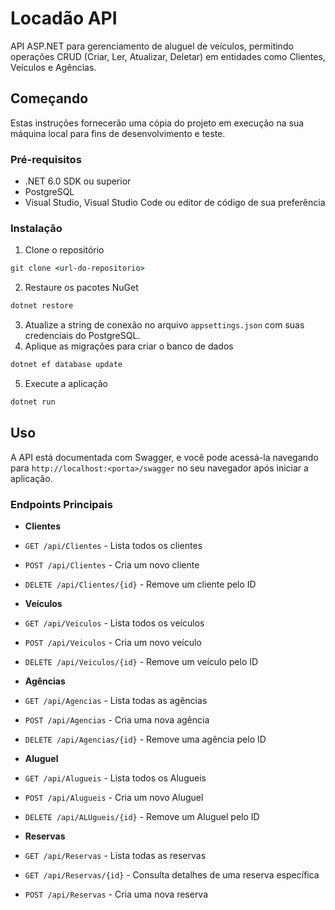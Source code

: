 # Locadão API

API ASP.NET para gerenciamento de aluguel de veículos, permitindo operações CRUD (Criar, Ler, Atualizar, Deletar) em entidades como Clientes, Veículos e Agências.

## Começando

Estas instruções fornecerão uma cópia do projeto em execução na sua máquina local para fins de desenvolvimento e teste.

### Pré-requisitos

- .NET 6.0 SDK ou superior
- PostgreSQL
- Visual Studio, Visual Studio Code ou editor de código de sua preferência

### Instalação

1. Clone o repositório
```cmd
git clone <url-do-repositorio>
```
2. Restaure os pacotes NuGet
```cmd
dotnet restore
```
3. Atualize a string de conexão no arquivo `appsettings.json` com suas credenciais do PostgreSQL.
4. Aplique as migrações para criar o banco de dados
```cmd
dotnet ef database update
```
5. Execute a aplicação
```cmd
dotnet run
```


## Uso

A API está documentada com Swagger, e você pode acessá-la navegando para `http://localhost:<porta>/swagger` no seu navegador após iniciar a aplicação.

### Endpoints Principais

- **Clientes**
- `GET /api/Clientes` - Lista todos os clientes
- `POST /api/Clientes` - Cria um novo cliente
- `DELETE /api/Clientes/{id}` - Remove um cliente pelo ID

- **Veículos**
- `GET /api/Veiculos` - Lista todos os veículos
- `POST /api/Veiculos` - Cria um novo veículo
- `DELETE /api/Veiculos/{id}` - Remove um veículo pelo ID

- **Agências**
- `GET /api/Agencias` - Lista todas as agências
- `POST /api/Agencias` - Cria uma nova agência
- `DELETE /api/Agencias/{id}` - Remove uma agência pelo ID

- **Aluguel**
-  `GET /api/Alugueis` - Lista todos os Alugueis
-  `POST /api/Alugueis` - Cria um novo Aluguel
- `DELETE /api/ALUgueis/{id}` - Remove um Aluguel pelo ID

- **Reservas** 
- `GET /api/Reservas` - Lista todas as reservas
- `GET /api/Reservas/{id}` - Consulta detalhes de uma reserva específica
- `POST /api/Reservas` - Cria uma nova reserva
